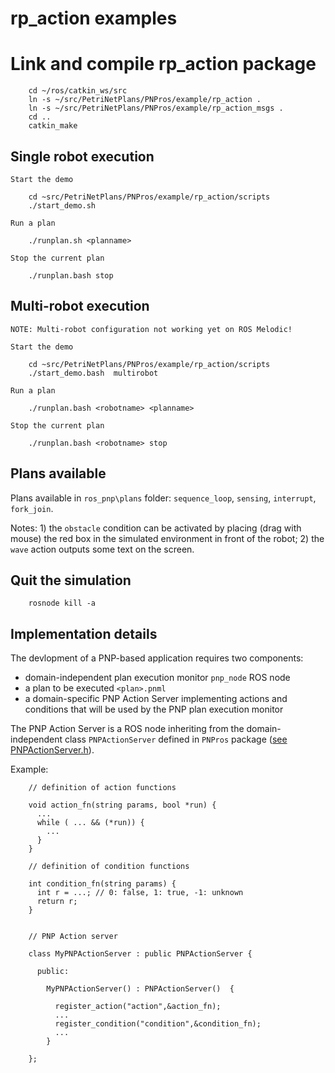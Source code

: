# rp_action examples


# Link and compile rp_action package


        cd ~/ros/catkin_ws/src
        ln -s ~/src/PetriNetPlans/PNPros/example/rp_action .
        ln -s ~/src/PetriNetPlans/PNPros/example/rp_action_msgs .
        cd ..
        catkin_make


## Single robot execution

    Start the demo

        cd ~src/PetriNetPlans/PNPros/example/rp_action/scripts
        ./start_demo.sh 

    Run a plan

        ./runplan.sh <planname>

    Stop the current plan

        ./runplan.bash stop


## Multi-robot execution

    NOTE: Multi-robot configuration not working yet on ROS Melodic!

    Start the demo

        cd ~src/PetriNetPlans/PNPros/example/rp_action/scripts
        ./start_demo.bash  multirobot

    Run a plan

        ./runplan.bash <robotname> <planname>

    Stop the current plan

        ./runplan.bash <robotname> stop


## Plans available


Plans available in ```ros_pnp\plans``` folder: ```sequence_loop```, ```sensing```, ```interrupt```, ```fork_join```.

Notes: 1) the ```obstacle``` condition can be activated by placing (drag with mouse) the red box in the simulated environment in front of the robot; 2) the ```wave``` action outputs some text on the screen.



## Quit the simulation


        rosnode kill -a


## Implementation details

The devlopment of a PNP-based application requires two components:
* domain-independent plan execution monitor `pnp_node` ROS node
* a plan to be executed `<plan>.pnml`
* a domain-specific PNP Action Server implementing actions and conditions 
that will be used by the PNP plan execution monitor

The PNP Action Server is a ROS node inheriting from the domain-independent
class `PNPActionServer` defined in `PNPros` package 
([see PNPActionServer.h](PNPros/ROS_bridge/pnp_ros/include/pnp_ros/PNPActionServer.h)).

Example:
        
        // definition of action functions

        void action_fn(string params, bool *run) {
          ...
          while ( ... && (*run)) {
            ...
          }
        }

        // definition of condition functions

        int condition_fn(string params) {
          int r = ...; // 0: false, 1: true, -1: unknown
          return r;
        }
        

        // PNP Action server

        class MyPNPActionServer : public PNPActionServer {

          public:

            MyPNPActionServer() : PNPActionServer()  { 
	        
              register_action("action",&action_fn);
              ...
              register_condition("condition",&condition_fn);
              ...
            }

        };





